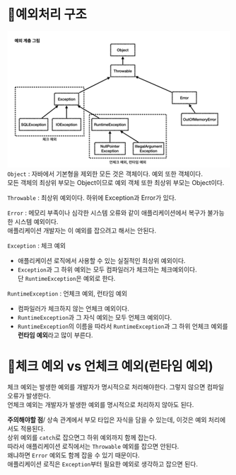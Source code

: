 # 📌예외처리 구조
![예외 처리 구조](../img/exception-structure.png)
`Object` : 자바에서 기본형을 제외한 모든 것은 객체이다. 예외 또한 객체이다.\
모든 객체의 최상위 부모는 Object이므로 예외 객체 또한 최상위 부모는 Object이다.

`Throwable` : 최상위 예외이다. 하위에 Exception과 Error가 있다.

`Error` : 메모리 부족이나 심각한 시스템 오류와 같이 애플리케이션에서 복구가 불가능한 시스템 예외이다.\
애플리케이션 개발자는 이 예외를 잡으려고 해서는 안된다.

`Exception` : 체크 예외
- 애플리케이션 로직에서 사용할 수 있는 실질적인 최상위 예외이다.
- `Exception`과 그 하위 예외는 모두 컴파일러가 체크하는 체크예외이다.\
단 `RuntimeException`은 예외로 한다.

`RuntimeException` : 언체크 예외, 런타임 예외  
- 컴파일러가 체크하지 않는 언체크 예외이다.
- `RuntimeException`과 그 자식 예외는 모두 언체크 예외이다.
- `RuntimeException`의 이름을 따라서 `RuntimeException`과 그 하위 언체크 예외를\
**런타임 예외**라고 많이 부른다.

# 📌체크 예외 vs 언체크 예외(런타임 예외)
체크 예외는 발생한 예외를 개발자가 명시적으로 처리해야한다. 그렇지 않으면 컴파일 오류가 발생한다.\
언체크 예외는 개발자가 발생한 예외를 명시적으로 처리하지 않아도 된다.

**주의해야할 점**/
상속 관계에서 부모 타입은 자식을 담을 수 있는데, 이것은 예외 처리에서도 적용된다.\
상위 예외를 `catch`로 잡으면그 하위 예외까지 함께 잡는다.\
따라서 애플리케이션 로직에서는 `Throwable` 예외를 잡으면 안된다.\
왜냐하면 `Error` 예외도 함께 잡을 수 있기 때문이다.\
애플리케이션 로직은 `Exception`부터 필요한 예외로 생각하고 잡으면 된다.
